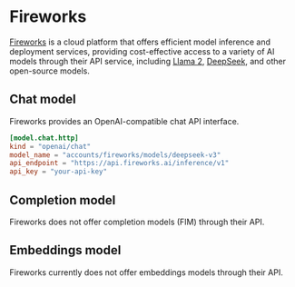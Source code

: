 # Fireworks

[Fireworks](https://app.fireworks.ai/) is a cloud platform that offers efficient model inference and deployment services, providing cost-effective access to a variety of AI models through their API service, including [Llama 2](https://fireworks.ai/models/fireworks/llama-v2-70b-chat), [DeepSeek](https://fireworks.ai/models/fireworks/deepseek-v3), and other open-source models.

## Chat model

Fireworks provides an OpenAI-compatible chat API interface.

```toml title="~/.tabby/config.toml"
[model.chat.http]
kind = "openai/chat"
model_name = "accounts/fireworks/models/deepseek-v3"
api_endpoint = "https://api.fireworks.ai/inference/v1"
api_key = "your-api-key"
```

## Completion model

Fireworks does not offer completion models (FIM) through their API.

## Embeddings model

Fireworks currently does not offer embeddings models through their API.
